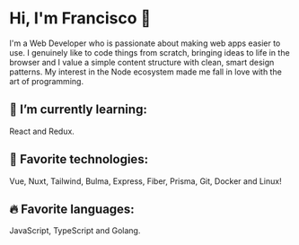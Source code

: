 # Hi, I'm Francisco 👋

I'm a Web Developer who is passionate about making web apps easier to use. I genuinely like to code things from scratch, bringing ideas to life in the browser and I value a simple content structure with clean, smart design patterns. My interest in the Node ecosystem made me fall in love with the art of programming.


## 🔭 I’m currently learning:

React and Redux.

## 🎃 Favorite technologies:

Vue, Nuxt, Tailwind, Bulma, Express, Fiber, Prisma, Git, Docker and Linux!

## 🔥 Favorite languages:

JavaScript, TypeScript and Golang.

